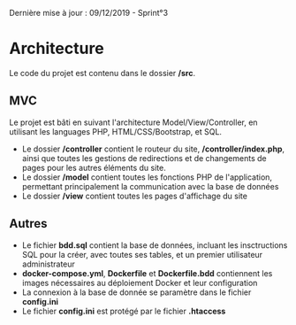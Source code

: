 Dernière mise à jour : 09/12/2019 - Sprint°3

# Architecture

Le code du projet est contenu dans le dossier **/src**.

## MVC

Le projet est bâti en suivant l'architecture Model/View/Controller, en utilisant les languages PHP, HTML/CSS/Bootstrap, et SQL.

- Le dossier **/controller** contient le routeur du site, **/controller/index.php**, ainsi que toutes les gestions de redirections et de changements de pages pour les autres éléments du site.
- Le dossier **/model** contient toutes les fonctions PHP de l'application, permettant principalement la communication avec la base de données
- Le dossier **/view** contient toutes les pages d'affichage du site

## Autres

- Le fichier **bdd.sql** contient la base de données, incluant les insctructions SQL pour la créer, avec toutes ses tables, et un premier utilisateur administrateur
- **docker-compose.yml**, **Dockerfile** et **Dockerfile.bdd** contiennent les images nécessaires au déploiement Docker et leur configuration
- La connexion à la base de donnée se paramètre dans le fichier **config.ini**
- Le fichier **config.ini** est protégé par le fichier **.htaccess**
